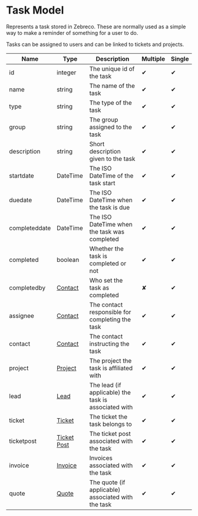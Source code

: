 # Task Model

Represents a task stored in Zebreco. These are normally used as a simple way to make a reminder of something for a user to do.

Tasks can be assigned to users and can be linked to tickets and projects.

| Name          | Type                              | Description                                           | Multiple | Single |
|---------------|-----------------------------------|-------------------------------------------------------|----------|--------|
| id            | integer                           | The unique id of the task                             |    ✔     |   ✔    |
| name          | string                            | The name of the task                                  |    ✔     |   ✔    |
| type          | string                            | The type of the task                                  |    ✔     |   ✔    |
| group         | string                            | The group assigned to the task                        |    ✔     |   ✔    |
| description   | string                            | Short description given to the task                   |    ✔     |   ✔    |
| startdate     | DateTime                          | The ISO DateTime of the task start                    |    ✔     |   ✔    |
| duedate       | DateTime                          | The ISO DateTime when the task is due                 |    ✔     |   ✔    |
| completeddate | DateTime                          | The ISO DateTime when the task was completed          |    ✔     |   ✔    |
| completed     | boolean                           | Whether the task is completed or not                  |    ✔     |   ✔    |
| completedby   | [Contact](api-contact.md)         | Who set the task as completed                         |    ✘     |   ✔    |
| assignee      | [Contact](api-contact.md)         | The contact responsible for completing the task       |    ✔     |   ✔    |
| contact       | [Contact](api-contact.md)         | The contact instructing the task                      |    ✔     |   ✔    |
| project       | [Project](api-project.md)         | The project the task is affiliated with               |    ✔     |   ✔    |
| lead          | [Lead](api-lead.md)               | The lead (if applicable) the task is associated with  |    ✔     |   ✔    |
| ticket        | [Ticket](api-ticket.md)           | The ticket the task belongs to                        |    ✔     |   ✔    |
| ticketpost    | [Ticket Post](api-ticketpost.md)  | The ticket post associated with the task              |    ✔     |   ✔    |    
| invoice       | [Invoice](api-invoice.md)         | Invoices associated with the task                     |    ✔     |   ✔    |
| quote         | [Quote](api-quote.md)             | The quote (if applicable) associated with the task    |    ✔     |   ✔    |